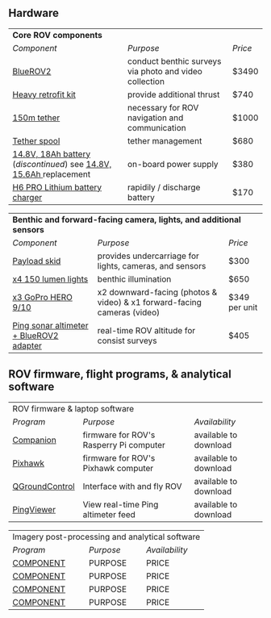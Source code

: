 Hardware
---
<table>
  <tr> <td colspan="3"> <b>Core ROV components</b> </td> </tr>
  <tr> <td> <i>Component</i> </td> <td> <i>Purpose</i> </td> <td> <i>Price</i> </td> </tr>
  <tr> <td> <a href="https://bluerobotics.com/store/rov/bluerov2/"> BlueROV2 </a></td> <td> conduct benthic surveys via photo and video collection </td> <td> $3490 </td> </tr>
  <tr> <td> <a href="https://bluerobotics.com/store/rov/bluerov2-upgrade-kits/brov2-heavy-retrofit-r1-rp/"> Heavy retrofit kit </a></td> <td> provide additional thrust </td> <td> $740 </td> </tr>
  <tr> <td> <a href="https://bluerobotics.com/store/cables-connectors/cables/fathom-rov-tether-rov-ready/"> 150m tether </a></td> <td> necessary for ROV navigation and communication </td> <td> $1000 </td> </tr>
  <tr> <td> <a href="https://bluerobotics.com/store/cables-connectors/cables/fathom-rov-tether-rov-ready/"> Tether spool </a></td> <td> tether management </td> <td> $680 </td> </tr>
  <tr> <td> <a href="https://bluerobotics.com/store/comm-control-power/powersupplies-batteries/battery-li-4s-18ah-r3/"> 14.8V, 18Ah battery </a> (<i>discontinued</i>) see <a href="https://bluerobotics.com/store/comm-control-power/powersupplies-batteries/battery-li-4s-15-6ah/"> 14.8V, 15.6Ah </a> replacement </td> <td> on-board power supply </td> <td> $380 </td> </tr>
  <tr> <td> <a href="https://bluerobotics.com/store/comm-control-power/powersupplies-batteries/battery-charger-h6pro-r1/"> H6 PRO Lithium battery charger </a></td> <td> rapidily / discharge battery </td> <td> $170 </td> </tr>
</table>

<table>
  <tr> <td colspan="3"> <b> Benthic and forward-facing camera, lights, and additional sensors </b> </td> </tr>
  <tr> <td> <i>Component</i> </td> <td> <i>Purpose</i> </td> <td> <i>Price</i> </td> </tr>
  <tr> <td> <a href="https://bluerobotics.com/store/rov/bluerov2-accessories/brov-payload-skid/"> Payload skid </a></td> <td> provides undercarriage for lights, cameras, and sensors </td> <td> $300 </td> </tr>
  <tr> <td> <a href="https://bluerobotics.com/store/thrusters/lights/lumen-sets-r2-rp/"> x4 150 lumen lights </a></td> <td> benthic illumination </td> <td> $650 </td> </tr>
  <tr> <td> <a href="https://gopro.com/en/us/shop/cameras/hero10-black/CHDHX-101-master.html?option-id=CHDHX-101-master"> x3 GoPro HERO 9/10 </a></td> <td> x2 downward-facing (photos & video) & x1 forward-facing cameras (video) </td> <td> $349 per unit  </td> </tr>
  <tr> <td> <a href="https://bluerobotics.com/store/cables-connectors/cables/fathom-rov-tether-rov-ready/"> Ping sonar altimeter + BlueROV2 adapter </a></td> <td> real-time ROV altitude for consist surveys </td> <td> $405 </td> </tr>
</table>

ROV firmware, flight programs, & analytical software
---

<table>
  <tr> <td colspan="3"> ROV firmware & laptop software </td> </tr>
  <tr> <td> <i>Program</i> </td> <td> <i>Purpose</i> </td> <td> <i>Availability</i> </td> </tr>
  <tr> <td> <a href="https://discuss.bluerobotics.com/t/software-updates/1128"> Companion </a></td> <td> firmware for ROV's Rasperry Pi computer </td> <td> available to download </td> </tr>
  <tr> <td> <a href=""> Pixhawk </a></td> <td> firmware for ROV's Pixhawk computer </td> <td> available to download </td> </tr>
  <tr> <td> <a href="http://qgroundcontrol.com/"> QGroundControl </a></td> <td> Interface with and fly ROV </td> <td> available to download </td> </tr>
  <tr> <td> <a href="https://docs.bluerobotics.com/ping-viewer/"> PingViewer </a></td> <td> View real-time Ping altimeter feed </td> <td> available to download </td> </tr>
</table>

<table>
  <tr> <td colspan="3"> Imagery post-processing and analytical software </td> </tr>
 <tr> <td> <i>Program</i> </td> <td> <i>Purpose</i> </td> <td> <i>Availability</i> </td> </tr>
  <tr> <td> <a href="HYPERLINKS"> COMPONENT </a></td> <td> PURPOSE </td> <td> PRICE </td> </tr>
  <tr> <td> <a href="HYPERLINKS"> COMPONENT </a></td> <td> PURPOSE </td> <td> PRICE </td> </tr>
  <tr> <td> <a href="HYPERLINKS"> COMPONENT </a></td> <td> PURPOSE </td> <td> PRICE </td> </tr>
  <tr> <td> <a href="HYPERLINKS"> COMPONENT </a></td> <td> PURPOSE </td> <td> PRICE </td> </tr>
</table>




